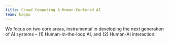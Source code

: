 ```yaml
---
title: Crowd Computing & Human-Centered AI
team: kappa
---
```

We focus on two core areas, instrumental in developing the next generation of AI systems – (1) Human-in-the-loop AI, and (2) Human-AI interaction. 
